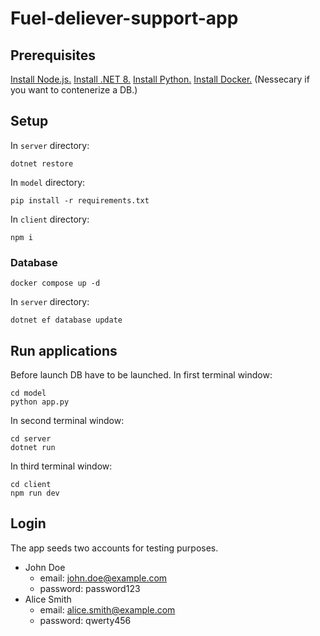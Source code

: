 ﻿# Fuel-deliever-support-app

## Prerequisites

[Install Node.js.](https://nodejs.org/en/download/package-manager)
[Install .NET 8.](https://dotnet.microsoft.com/en-us/download/dotnet/8.0)
[Install Python.](https://www.python.org/downloads/)
[Install Docker.](https://docs.docker.com/engine/install/) (Nessecary if you want to contenerize a DB.)

## Setup

In `server` directory:

```console
dotnet restore
```

In `model` directory:

```console
pip install -r requirements.txt
```

In `client` directory:

```console
npm i
```

### Database

```console
docker compose up -d
```

In `server` directory:

```console
dotnet ef database update
```

## Run applications

Before launch DB have to be launched.
In first terminal window:

```console
cd model
python app.py
```

In second terminal window:

```console
cd server
dotnet run
```

In third terminal window:

```console
cd client
npm run dev
```

## Login

The app seeds two accounts for testing purposes.

- John Doe
  - email: john.doe@example.com
  - password: password123
- Alice Smith
  - email: alice.smith@example.com
  - password: qwerty456
